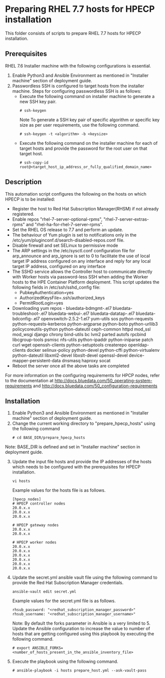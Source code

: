 # Preparing RHEL 7.7 hosts for HPECP installation

This folder consists of scripts to prepare RHEL 7.7 hosts for HPECP installation. 

## Prerequisites 
RHEL 7.6 Installer machine with the following configurations is essential.
1. Enable Python3 and Ansible Environment as mentioned in "Installer machine" section of deployment guide.
2. Passwordless SSH is configured to target hosts from the installer machine. Steps for configuring passwordless SSH is as follows:
   - Execute the following command on installer machine to generate a new SSH key pair.
     ```
     # ssh-keygen
     ```
     Note
        To generate a SSH key pair of specific algorithm or specific key size as per user requirements, use the following command.
        ```
        # ssh-keygen -t <algorithm> -b <keysize>
        ```
   - Execute the following command on the installer machine for each of target hosts and provide the password for the root user on that target host.
     ```
     # ssh-copy-id root@<target_host_ip_address_or_fully_qualified_domain_name>
     ```

## Description 
This automation script configures the following on the hosts on which HPECP is to be installed:
- Register the host to Red Hat Subscription Manager(RHSM) if not already registered.
- Enable repos "rhel-7-server-optional-rpms", "rhel-7-server-extras-rpms" and "rhel-ha-for-rhel-7-server-rpms".
- Set the RHEL OS release to 7.7 and perform an update.
- The behaviour of Yum plugin is set to notifications only in the /etc/yum/pluginconf.d/search-disabled-repos.conf file.
- Disable firewall and set SELinux to permissive mode
- The ARP settings in the /etc/sysctl.conf configuration file for arp_announce and arp_ignore is set to 0 to facilitate the use of local target IP address configured on any interface and reply for any local target IP address, configured on any interface
- The SSHD service allows the Controller host to communicate directly with Worker hosts via password-less SSH when adding the Worker hosts to the HPE Container Platform deployment. This script updates the following fields in /etc/ssh/sshd_config file:
  - PubkeyAuthentication=yes
  - AuthorizedKeysFile=.ssh/authorized_keys
  - PermitRootLogin=yes
- Downloading yum repos - bluedata-bdmgmt-.el7 bluedata-troubleshoot-.el7 bluedata-webui-.el7 bluedata-datatap-.el7 bluedata-bdconfig-.el7 openvswitch-2.5.2-1.el7 yum-utils sos python-requests python-requests-kerberos python-argparse python-boto python-urllib3 policycoreutils-python python-dateutil ceph-common httpd mod_ssl mod_wsgi django chrony bind-utils bc lvm2 parted autofs rpcbind libcgroup-tools psmisc nfs-utils python-ipaddr python-iniparse patch curl wget openssh-clients python-setuptools createrepo openldap-clients docker selinux-policy python-devel python-cffi python-virtualenv python-dateutil libxml2-devel libxslt-devel openssl-devel device-mapper-persistent-data dnsmasq haproxy socat
- Reboot the server once all the above tasks are completed

For more information on the configuring requirements for HPCP nodes, refer to the documentation at http://docs.bluedata.com/50_operating-system-requirements and http://docs.bluedata.com/50_configuration-requirements

## Installation
1. Enable Python3 and Ansible Environment as mentioned in "Installer machine" section of deployment guide.
2. Change the current working directory to "prepare_hpecp_hosts" using the following command
   ```
   # cd BASE_DIR/prepare_hpecp_hosts
   ```
  Note: BASE_DIR is defined and set in "Installer machine" section in deployment guide.

3. Update the input file hosts and provide the IP addresses of the hosts which needs to be configured with the prerequisites for HPECP installation.
    ```
    vi hosts
    ```
    Example values for the hosts file is as follows.
    ```
    [hpecp_nodes]
    # HPECP controller nodes
    20.0.x.x
    20.0.x.x
    20.0.x.x

    # HPECP gateway nodes
    20.0.x.x
    20.0.x.x    

    # HPECP worker nodes
    20.0.x.x
    20.0.x.x
    20.0.x.x
    20.0.x.x
    20.0.x.x
    20.0.x.x    
    ```
4. Update the secret.yml ansible vault file using the following command to provide the Red Hat Subscription Manager credentials. 
    ```
    ansible-vault edit secret.yml
    ```
    Example values for the secret.yml file is as follows.
    ```
    rhsub_password: "<redhat_subscription_manager_password>"
    rhsub_username: "<redhat_subscription_manager_username>"
    ```

    Note: By default the forks parameter in Ansible is a very limited to 5. Update the Ansible configuration to increase the value to number of hosts that are getting configured using this playbook by executing the following command.
      ```
      # export ANSIBLE_FORKS=<number_of_hosts_present_in_the_ansible_inventory_file>
      ```

5. Execute the playbook using the following command.
    ```
    # ansible-playbook -i hosts prepare_host.yml --ask-vault-pass
    ```
